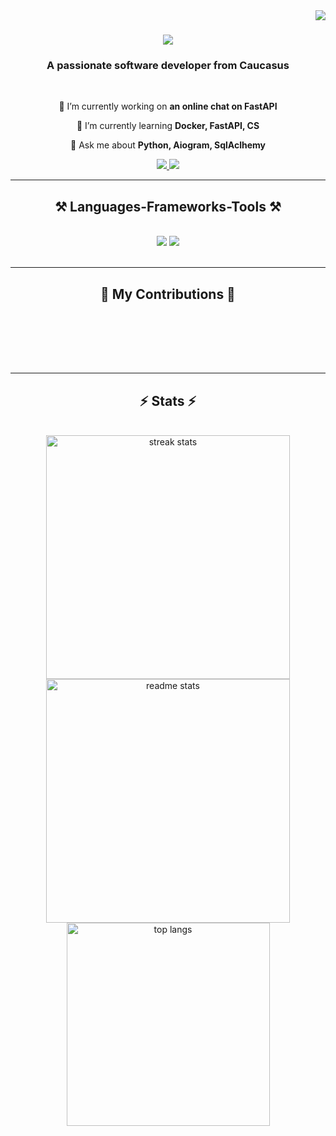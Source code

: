 <img align="right" src="https://visitor-badge.laobi.icu/badge?page_id=rmish.rmirsh" />

<h1 align="center">
    <img src="https://readme-typing-svg.herokuapp.com/?font=Righteous&size=35&center=true&vCenter=true&width=500&height=70&duration=4000&lines=Hi+There!+👋;+I'm+Kamil!;" />
</h1>

<h3 align="center">A passionate software developer from Caucasus</h3>

<br/>

<div align="center">
 
 🔭 I’m currently working on **an online chat on FastAPI**
 
 🌱 I’m currently learning **Docker, FastAPI, CS**

💬 Ask me about **Python, Aiogram, SqlAclhemy**

 </div>
 
<div align="center"> 
  <a href="mailto:ayupovkamil@gmail.com">
    <img src="https://img.shields.io/badge/Gmail-333333?style=for-the-badge&logo=gmail&logoColor=red" />
  </a>
<!--   <a href="https://linkedin.com/in/pedro-sales-muniz" target="_blank">
    <img src="https://img.shields.io/badge/LinkedIn-0077B5?style=for-the-badge&logo=linkedin&logoColor=white" target="_blank" />
  </a> -->
<!--   <a href="https://salesp07.github.io" target="_blank">
     <img src="https://shields.io/badge/Telegram-0088cc??style=for-the-badge&logo=telegram&logoColor=white" target="_blank" /> <!-- sqlite, safari, google-chrome are other good icon options -->
  <a href="https://t.me/klayupov" target="_blank">
    <img src="https://shields.io/badge/Telegram-0088cc??style=for-the-badge&logo=telegram&logoColor=white" target="_blank" /> 
  </a>
</div>

 <hr/>
 
<h2 align="center">⚒️ Languages-Frameworks-Tools ⚒️</h2>
<br/>
<div align="center">
    <img src="https://skillicons.dev/icons?i=python,postgresql,mysql,flask,fastapi,django" />
    <img src="https://skillicons.dev/icons?i=htmx,html,css,vscode,github,tailwind,git" /><br>
</div>

<br/>
<hr/>

<div align="center">
  <h2>🐍 My Contributions 🐍</h2>
  <br>
<!--   <img alt="snake eating my contributions" src="https://raw.githubusercontent.com/salesp07/salesp07/output/github-contribution-grid-snake.svg" /> -->
  
  <br/><br/><br/>
</div>

<hr/>

<h2 align="center">⚡ Stats ⚡</h2>
<br>
<div align=center>
  <img width=390 src="https://github-readme-streak-stats-rmirsh.vercel.app/?user=rmirsh&count_private=true&theme=react&border_radius=10" alt="streak stats"/>
  <img width=390 src="https://github-readme-stats-rmirsh.vercel.app/api?username=rmirsh&count_private=true&show_icons=true&theme=react&rank_icon=github&border_radius=10" alt="readme stats" />
  <br/>
  <img width=325 align="center" src="https://github-readme-stats-rmirsh.vercel.app/api/top-langs/?username=rmirsh&hide=HTML&langs_count=8&layout=compact&theme=react&border_radius=10&size_weight=0.5&count_weight=0.5&exclude_repo=github-readme-stats" alt="top langs" />
</div>
